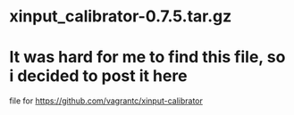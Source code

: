 # xinput_calibrator-0.7.5.tar.gz
# It was hard for me to find this file, so i decided to post it here
file for https://github.com/vagrantc/xinput-calibrator
